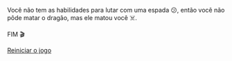 Você não tem as habilidades para lutar com uma espada 😕, então você não pôde matar o dragão, mas ele matou você ☠️.

FIM 🎬

[Reiniciar o jogo](../begin-journey.md)

